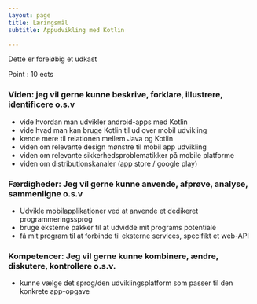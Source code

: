 ```yaml
---
layout: page
title: Læringsmål
subtitle: Appudvikling med Kotlin

---
```


Dette er foreløbig et udkast

Point : 10 ects

### Viden: jeg vil gerne kunne beskrive, forklare, illustrere, identificere o.s.v
- vide hvordan man udvikler android-apps med Kotlin
- vide hvad man kan bruge Kotlin til ud over mobil udvikling
- kende mere til relationen mellem Java og Kotlin
- viden om relevante design mønstre til mobil app udvikling
- viden om relevante sikkerhedsproblematikker på mobile platforme
- viden om distributionskanaler (app store / google play)

### Færdigheder: Jeg vil gerne kunne anvende, afprøve, analyse, sammenligne o.s.v
- Udvikle mobilapplikationer ved at anvende et dedikeret programmeringssprog
- bruge eksterne pakker til at udvidde mit programs potentiale
- få mit program til at forbinde til eksterne services, specifikt et web-API

### Kompetencer: Jeg vil gerne kunne kombinere, ændre, diskutere, kontrollere o.s.v.
- kunne vælge det sprog/den udviklingsplatform som passer til den konkrete app-opgave

